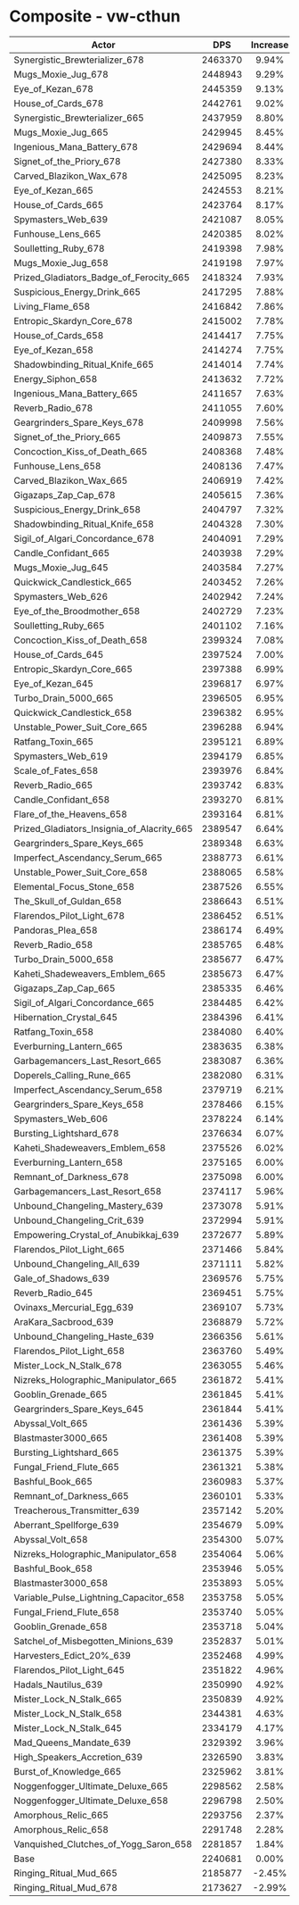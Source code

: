 # Composite - vw-cthun
| Actor | DPS | Increase |
|---|:---:|:---:|
|Synergistic_Brewterializer_678|2463370|9.94%|
|Mugs_Moxie_Jug_678|2448943|9.29%|
|Eye_of_Kezan_678|2445359|9.13%|
|House_of_Cards_678|2442761|9.02%|
|Synergistic_Brewterializer_665|2437959|8.80%|
|Mugs_Moxie_Jug_665|2429945|8.45%|
|Ingenious_Mana_Battery_678|2429694|8.44%|
|Signet_of_the_Priory_678|2427380|8.33%|
|Carved_Blazikon_Wax_678|2425095|8.23%|
|Eye_of_Kezan_665|2424553|8.21%|
|House_of_Cards_665|2423764|8.17%|
|Spymasters_Web_639|2421087|8.05%|
|Funhouse_Lens_665|2420385|8.02%|
|Soulletting_Ruby_678|2419398|7.98%|
|Mugs_Moxie_Jug_658|2419198|7.97%|
|Prized_Gladiators_Badge_of_Ferocity_665|2418324|7.93%|
|Suspicious_Energy_Drink_665|2417295|7.88%|
|Living_Flame_658|2416842|7.86%|
|Entropic_Skardyn_Core_678|2415002|7.78%|
|House_of_Cards_658|2414417|7.75%|
|Eye_of_Kezan_658|2414274|7.75%|
|Shadowbinding_Ritual_Knife_665|2414014|7.74%|
|Energy_Siphon_658|2413632|7.72%|
|Ingenious_Mana_Battery_665|2411657|7.63%|
|Reverb_Radio_678|2411055|7.60%|
|Geargrinders_Spare_Keys_678|2409998|7.56%|
|Signet_of_the_Priory_665|2409873|7.55%|
|Concoction_Kiss_of_Death_665|2408368|7.48%|
|Funhouse_Lens_658|2408136|7.47%|
|Carved_Blazikon_Wax_665|2406919|7.42%|
|Gigazaps_Zap_Cap_678|2405615|7.36%|
|Suspicious_Energy_Drink_658|2404797|7.32%|
|Shadowbinding_Ritual_Knife_658|2404328|7.30%|
|Sigil_of_Algari_Concordance_678|2404091|7.29%|
|Candle_Confidant_665|2403938|7.29%|
|Mugs_Moxie_Jug_645|2403584|7.27%|
|Quickwick_Candlestick_665|2403452|7.26%|
|Spymasters_Web_626|2402942|7.24%|
|Eye_of_the_Broodmother_658|2402729|7.23%|
|Soulletting_Ruby_665|2401102|7.16%|
|Concoction_Kiss_of_Death_658|2399324|7.08%|
|House_of_Cards_645|2397524|7.00%|
|Entropic_Skardyn_Core_665|2397388|6.99%|
|Eye_of_Kezan_645|2396817|6.97%|
|Turbo_Drain_5000_665|2396505|6.95%|
|Quickwick_Candlestick_658|2396382|6.95%|
|Unstable_Power_Suit_Core_665|2396288|6.94%|
|Ratfang_Toxin_665|2395121|6.89%|
|Spymasters_Web_619|2394179|6.85%|
|Scale_of_Fates_658|2393976|6.84%|
|Reverb_Radio_665|2393742|6.83%|
|Candle_Confidant_658|2393270|6.81%|
|Flare_of_the_Heavens_658|2393164|6.81%|
|Prized_Gladiators_Insignia_of_Alacrity_665|2389547|6.64%|
|Geargrinders_Spare_Keys_665|2389348|6.63%|
|Imperfect_Ascendancy_Serum_665|2388773|6.61%|
|Unstable_Power_Suit_Core_658|2388065|6.58%|
|Elemental_Focus_Stone_658|2387526|6.55%|
|The_Skull_of_Guldan_658|2386643|6.51%|
|Flarendos_Pilot_Light_678|2386452|6.51%|
|Pandoras_Plea_658|2386174|6.49%|
|Reverb_Radio_658|2385765|6.48%|
|Turbo_Drain_5000_658|2385677|6.47%|
|Kaheti_Shadeweavers_Emblem_665|2385673|6.47%|
|Gigazaps_Zap_Cap_665|2385335|6.46%|
|Sigil_of_Algari_Concordance_665|2384485|6.42%|
|Hibernation_Crystal_645|2384396|6.41%|
|Ratfang_Toxin_658|2384080|6.40%|
|Everburning_Lantern_665|2383635|6.38%|
|Garbagemancers_Last_Resort_665|2383087|6.36%|
|Doperels_Calling_Rune_665|2382080|6.31%|
|Imperfect_Ascendancy_Serum_658|2379719|6.21%|
|Geargrinders_Spare_Keys_658|2378466|6.15%|
|Spymasters_Web_606|2378224|6.14%|
|Bursting_Lightshard_678|2376634|6.07%|
|Kaheti_Shadeweavers_Emblem_658|2375526|6.02%|
|Everburning_Lantern_658|2375165|6.00%|
|Remnant_of_Darkness_678|2375098|6.00%|
|Garbagemancers_Last_Resort_658|2374117|5.96%|
|Unbound_Changeling_Mastery_639|2373078|5.91%|
|Unbound_Changeling_Crit_639|2372994|5.91%|
|Empowering_Crystal_of_Anubikkaj_639|2372677|5.89%|
|Flarendos_Pilot_Light_665|2371466|5.84%|
|Unbound_Changeling_All_639|2371111|5.82%|
|Gale_of_Shadows_639|2369576|5.75%|
|Reverb_Radio_645|2369451|5.75%|
|Ovinaxs_Mercurial_Egg_639|2369107|5.73%|
|AraKara_Sacbrood_639|2368879|5.72%|
|Unbound_Changeling_Haste_639|2366356|5.61%|
|Flarendos_Pilot_Light_658|2363760|5.49%|
|Mister_Lock_N_Stalk_678|2363055|5.46%|
|Nizreks_Holographic_Manipulator_665|2361872|5.41%|
|Gooblin_Grenade_665|2361845|5.41%|
|Geargrinders_Spare_Keys_645|2361844|5.41%|
|Abyssal_Volt_665|2361436|5.39%|
|Blastmaster3000_665|2361408|5.39%|
|Bursting_Lightshard_665|2361375|5.39%|
|Fungal_Friend_Flute_665|2361321|5.38%|
|Bashful_Book_665|2360983|5.37%|
|Remnant_of_Darkness_665|2360101|5.33%|
|Treacherous_Transmitter_639|2357142|5.20%|
|Aberrant_Spellforge_639|2354679|5.09%|
|Abyssal_Volt_658|2354300|5.07%|
|Nizreks_Holographic_Manipulator_658|2354064|5.06%|
|Bashful_Book_658|2353946|5.05%|
|Blastmaster3000_658|2353893|5.05%|
|Variable_Pulse_Lightning_Capacitor_658|2353758|5.05%|
|Fungal_Friend_Flute_658|2353740|5.05%|
|Gooblin_Grenade_658|2353718|5.04%|
|Satchel_of_Misbegotten_Minions_639|2352837|5.01%|
|Harvesters_Edict_20%_639|2352468|4.99%|
|Flarendos_Pilot_Light_645|2351822|4.96%|
|Hadals_Nautilus_639|2350990|4.92%|
|Mister_Lock_N_Stalk_665|2350839|4.92%|
|Mister_Lock_N_Stalk_658|2344381|4.63%|
|Mister_Lock_N_Stalk_645|2334179|4.17%|
|Mad_Queens_Mandate_639|2329392|3.96%|
|High_Speakers_Accretion_639|2326590|3.83%|
|Burst_of_Knowledge_665|2325962|3.81%|
|Noggenfogger_Ultimate_Deluxe_665|2298562|2.58%|
|Noggenfogger_Ultimate_Deluxe_658|2296798|2.50%|
|Amorphous_Relic_665|2293756|2.37%|
|Amorphous_Relic_658|2291748|2.28%|
|Vanquished_Clutches_of_Yogg_Saron_658|2281857|1.84%|
|Base|2240681|0.00%|
|Ringing_Ritual_Mud_665|2185877|-2.45%|
|Ringing_Ritual_Mud_678|2173627|-2.99%|
